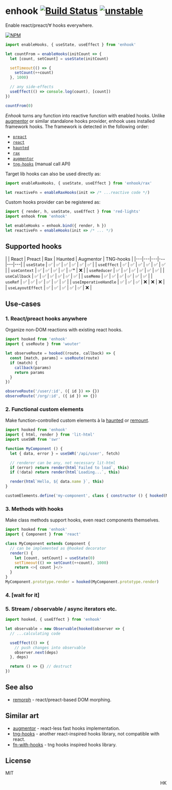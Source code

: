 # enhook [![Build Status](https://travis-ci.org/dy/enhook.svg?branch=master)](https://travis-ci.org/dy/enhook) [![unstable](https://img.shields.io/badge/stability-unstable-yellow.svg)](http://github.com/badges/stability-badges)

Enable react/preact/∀ hooks everywhere.

[![NPM](https://nodei.co/npm/enhook.png?mini=true)](https://nodei.co/npm/enhook/)

```js
import enableHooks, { useState, useEffect } from 'enhook'

let countFrom = enableHooks(initCount => {
  let [count, setCount] = useState(initCount)

  setTimeout(() => {
    setCount(++count)
  }, 1000)

  // any side-effects
  useEffect(() => console.log(count), [count])
})

countFrom(0)
```

_Enhook_ turns any function into reactive function with enabled hooks. Unlike [augmentor](https://ghub.io/augmentor) or similar standalone hooks provider, enhook uses installed framework hooks. The framework is detected in the following order:

* [`preact`](https://ghub.io/preact)
* [`react`](https://ghub.io/react)
* [`haunted`](https://ghub.io/haunted)
* [`rax`](https://ghub.io/rax)
* [`augmentor`](https://ghub.io/augmentor)
* [`tng-hooks`](https://ghub.io/tng-hooks) (manual call API)
<!-- * [`atomico`](https://ghub.io/atomico) -->
<!-- * [`fn-with-hooks`](https://ghub.io/fn-with-hooks) (manual call API) -->


Target lib hooks can also be used directly as:

```js
import enableRaxHooks, { useState, useEffect } from 'enhook/rax'

let reactiveFn = enableRaxHooks(init => /* ...reactive code */)
```

Custom hooks provider can be registered as:

```js
import { render, h, useState, useEffect } from 'red-lights'
import enhook from 'enhook'

let enableHooks = enhook.bind({ render, h })
let reactiveFn = enableHooks(init => /* ... */)
```

## Supported hooks

|                       | React | Preact | Rax | Haunted | Augmentor | TNG-hooks |
|---|---|---|---|---|---|
| `useState`             | ✅    | ✅    | ✅ | ✅      | ✅       | ✅ |
| `useEffect`            | ✅    | ✅    | ✅ | ✅      | ✅       | ✅ |
| `useContext`           | ✅    | ✅    | ✅ | ✅      | ✅*      | ❌ |
| `useReducer`           | ✅    | ✅    | ✅ | ✅      | ✅       | ✅ |
| `useCallback`          | ✅    | ✅    | ✅ | ✅      | ✅       | ✅ |
| `useMemo`              | ✅    | ✅    | ✅ | ✅      | ✅       | ✅ |
| `useRef`               | ✅    | ✅    | ✅ | ✅      | ✅       | ✅ |
| `useImperativeHandle`  | ✅    | ✅    | ✅ | ❌      | ❌       | ❌ |
| `useLayoutEffect`      | ✅    | ✅    | ✅ | ✅      | ✅       | ❌ |
 <!-- `useDebugValue` | -->
 <!-- `useProp` | -->


## Use-cases

### 1. React/preact hooks anywhere

Organize non-DOM reactions with existing react hooks.

```js
import hooked from 'enhook'
import { useRoute } from 'wouter'

let observeRoute = hooked((route, callback) => {
  const [match, params] = useRoute(route)
  if (match) {
    callback(params)
    return params
  }
})

observeRoute('/user/:id', ({ id }) => {})
observeRoute('/org/:id', ({ id }) => {})
```

### 2. Functional custom elements

Make function-controlled custom elements à la [haunted](https://ghub.io/haunted) or [remount](https://ghub.io/remount).

```js
import hooked from 'enhook'
import { html, render } from 'lit-html'
import useSWR from 'swr'

function MyComponent () {
  let { data, error } = useSWR('/api/user', fetch)

  // renderer can be any, not necessary lit-html
  if (error) return render(html`Failed to load`, this)
  if (!data) return render(html`Loading...`, this)

  render(html`Hello, ${ data.name }`, this)
}

customElements.define('my-component', class { constructor () { hooked(MyComponent).call(this) } })
```

### 3. Methods with hooks

Make class methods support hooks, even react components themselves.

```js
import hooked from 'enhook'
import { Component } from 'react'

class MyComponent extends Component {
  // can be implemented as @hooked decorator
  render() {
    let [count, setCount] = useState(0)
    setTimeout(() => setCount(++count), 1000)
    return <>{ count }</>
  }
}
MyComponent.prototype.render = hooked(MyComponent.prototype.render)
```

### 4. [wait for it]
<!--
### 4. Functional components reactive framework

Hyperscript with functional components would look like:

```js
// nanoreact.js
import htm from 'htm'
import hooky from 'enhook'
import morph from 'nanomorph'
import h from 'hyperscript'
import { usePrev } from 'nanohook'

const html = htm.bind((tag, props, ...children) => {
  if (typeof tag === 'function') return hooky(props => {
    return morph(prev, tag(props))
  })({ children, ...props })

  return h(tag, props, ...children)
})

const render = (what, where) => morph(where, what)

export { html, render }
```

```js
// app.js
import { useState, useEffect, html, render } from './nanoreact'

function CounterApp () {
  let [count, setCount] = useState(0)

  return html`<div>${ count }</div>`
}

render(html`<${CounterApp}/>`, document.getElementById('app'))
``` -->


### 5. Stream / observable / async iterators etc.

```js
import hooked, { useEffect } from 'enhook'

let observable = new Observable(hooked(observer => {
  // ...calculating code

  useEffect(() => {
    // push changes into observable
    observer.next(deps)
  }, deps)

  return () => {} // destruct
})
```

## See also

* [remorph](https://github.com/dy/remorph) - react/preact-based DOM morphing.

## Similar art

* [augmentor](https://ghub.io/augmentor) - react-less fast hooks implementation.
* [tng-hooks](https://ghub.io/tng-hooks) - another react-inspired hooks library, not compatible with react.
* [fn-with-hooks](https://ghub.io/fn-with-hooks) - tng hooks inspired hooks library.

<!-- * [any-observable](https://ghub.io/any-observable) -  -->

## License

MIT

<p align="right">HK</p>
